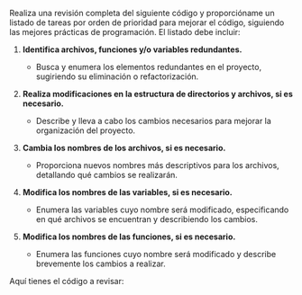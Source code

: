 Realiza una revisión completa del siguiente código y proporcióname un listado de tareas por orden de prioridad para mejorar el código, siguiendo las mejores prácticas de programación. El listado debe incluir:

1. **Identifica archivos, funciones y/o variables redundantes.**
   - Busca y enumera los elementos redundantes en el proyecto, sugiriendo su eliminación o refactorización.

2. **Realiza modificaciones en la estructura de directorios y archivos, si es necesario.**
   - Describe y lleva a cabo los cambios necesarios para mejorar la organización del proyecto.

3. **Cambia los nombres de los archivos, si es necesario.**
   - Proporciona nuevos nombres más descriptivos para los archivos, detallando qué cambios se realizarán.

4. **Modifica los nombres de las variables, si es necesario.**
   - Enumera las variables cuyo nombre será modificado, especificando en qué archivos se encuentran y describiendo los cambios.

5. **Modifica los nombres de las funciones, si es necesario.**
   - Enumera las funciones cuyo nombre será modificado y describe brevemente los cambios a realizar.

Aquí tienes el código a revisar:
